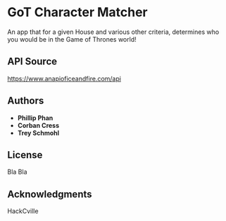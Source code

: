 # GoT Character Matcher

An app that for a given House and various other criteria, determines who you would be in the Game of Thrones world!

## API Source
https://www.anapioficeandfire.com/api


## Authors

* **Phillip Phan**
* **Corban Cress**
* **Trey Schmohl**


## License

Bla Bla

## Acknowledgments

HackCville

